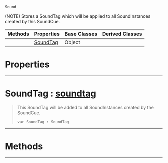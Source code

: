  `Sound`

(NOTE) Stores a SoundTag which will be applied to all SoundInstances created by this SoundCue.

|Methods|Properties|Base Classes|Derived Classes|
|---|---|---|---|
| |[ SoundTag](https://plasmaengine.github.io/PlasmaDocs/Plasma1/C++/code_reference/class_reference/soundtagentry.md#soundtag-plasma-engine-doc)|Object| |


 #  Properties


---  
 #  SoundTag : [soundtag](https://plasmaengine.github.io/PlasmaDocs/Plasma1/C++/code_reference/class_reference/soundtag.md)

> This SoundTag will be added to all SoundInstances created by the SoundCue.
> ``` lang=cpp, name=Lightning
> var SoundTag : SoundTag


---  
 #  Methods


---  
 

 
